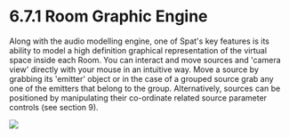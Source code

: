 # 6.7.1 Room Graphic Engine

Along with the audio modelling engine, one of Spat's key features is its ability to
model a high definition graphical representation of the virtual space inside each
Room. You can interact and move sources and 'camera view' directly with your
mouse in an intuitive way. Move a source by grabbing its 'emitter' object or in the
case of a grouped source grab any one of the emitters that belong to the group.
Alternatively, sources can be positioned by manipulating their co-ordinate related
source parameter controls (see section 9).

![](../include/SpatRevolution_UserGuide_-096.jpg)


